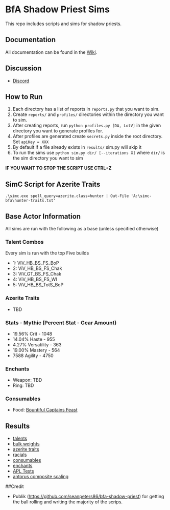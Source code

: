 # BfA Shadow Priest Sims

This repo includes scripts and sims for shadow priests.

## Documentation
All documentation can be found in the [Wiki](https://github.com/djriff/bfa-survival-sims/wiki).

## Discussion
- [Discord](https://discord.gg/ZpRNX6)

## How to Run

1. Each directory has a list of reports in `reports.py` that you want to sim.
2. Create `reports/` and `profiles/` directories within the directory you want to sim.
3. After creating reports, run `python profiles.py [DA, LotV]` in the given directory you want to generate profiles for.
4. After profiles are generated create `secrets.py` inside the root directory. Set `apiKey = XXX`
5. By default if a file already exists in `results/` sim.py will skip it
6. To run the sims use `python sim.py dir/ [--iterations X]` where `dir/` is the sim directory you want to sim

**IF YOU WANT TO STOP THE SCRIPT USE CTRL+Z**

## SimC Script for Azerite Traits
```
.\simc.exe spell_query=azerite.class=hunter | Out-File 'A:\simc-bfa\hunter-traits.txt'
```

## Base Actor Information
All sims are run with the following as a base (unless specified otherwise)

### Talent Combos
Every sim is run with the top Five builds
- 1: ViV_HB_BS_FS_BoP
- 2: ViV_HB_BS_FS_Chak
- 3: ViV_GT_BS_FS_Chak
- 4: ViV_HB_BS_FS_WI
- 5: ViV_HB_BS_TotS_BoP

### Azerite Traits
- TBD

### Stats - Mythic (Percent Stat - Gear Amount)
- 19.56% Crit - 1048
- 14.04% Haste - 955
- 4.27% Versatility - 363
- 19.00% Mastery - 564
- 7588 Agility - 4750

### Enchants
- Weapon: TBD
- Ring: TBD

### Consumables
- Food: [Bountiful Captains Feast](https://bfa.wowhead.com/item=156526/bountiful-captains-feast)

## Results
- [talents](https://github.com/djriff/bfa-survival-sims/tree/master/talents)
- [bulk weights](https://github.com/djriff/bfa-survival-sims/tree/master/stats)
- [azerite traits](https://github.com/djriff/bfa-survival-sims/tree/master/azerite-traits)
- [racials](https://github.com/djriff/bfa-survival-sims/tree/master/racials)
- [consumables](https://github.com/djriff/bfa-survival-sims/tree/master/consumables)
- [enchants](https://github.com/djriff/bfa-survival-sims/tree/master/enchants)
- [APL Tests](https://github.com/djriff/bfa-survival-sims/tree/master/apl)
- [antorus composite scaling](https://docs.google.com/spreadsheets/d/1xfME0P6LKmI541Ma6NE7b5XahWu-rxdFUSHy0Y-MoCM/edit?usp=sharing)

##Credit
- Publik (https://github.com/seanpeters86/bfa-shadow-priest) for getting the ball rolling and writing the majority of the scrips.
